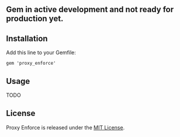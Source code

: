 ## Gem in active development and not ready for production yet.

## Installation

Add this line to your Gemfile:

    gem 'proxy_enforce'

## Usage

TODO

## License

Proxy Enforce is released under the [MIT License](http://www.opensource.org/licenses/MIT).
